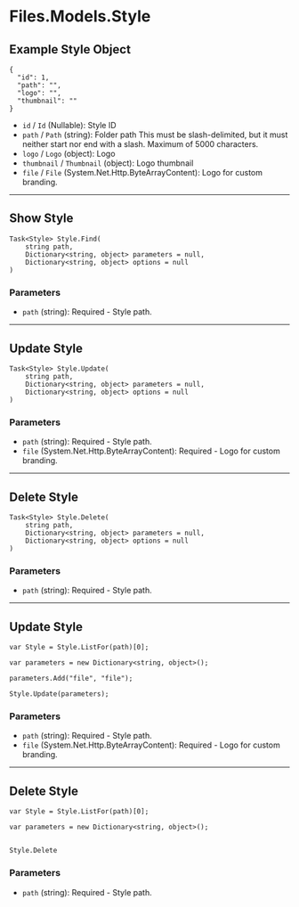 # Files.Models.Style

## Example Style Object

```
{
  "id": 1,
  "path": "",
  "logo": "",
  "thumbnail": ""
}
```

* `id` / `Id`  (Nullable<Int64>): Style ID
* `path` / `Path`  (string): Folder path This must be slash-delimited, but it must neither start nor end with a slash. Maximum of 5000 characters.
* `logo` / `Logo`  (object): Logo
* `thumbnail` / `Thumbnail`  (object): Logo thumbnail
* `file` / `File`  (System.Net.Http.ByteArrayContent): Logo for custom branding.


---

## Show Style

```
Task<Style> Style.Find(
    string path, 
    Dictionary<string, object> parameters = null,
    Dictionary<string, object> options = null
)
```

### Parameters

* `path` (string): Required - Style path.


---

## Update Style

```
Task<Style> Style.Update(
    string path, 
    Dictionary<string, object> parameters = null,
    Dictionary<string, object> options = null
)
```

### Parameters

* `path` (string): Required - Style path.
* `file` (System.Net.Http.ByteArrayContent): Required - Logo for custom branding.


---

## Delete Style

```
Task<Style> Style.Delete(
    string path, 
    Dictionary<string, object> parameters = null,
    Dictionary<string, object> options = null
)
```

### Parameters

* `path` (string): Required - Style path.


---

## Update Style

```
var Style = Style.ListFor(path)[0];

var parameters = new Dictionary<string, object>();

parameters.Add("file", "file");

Style.Update(parameters);
```

### Parameters

* `path` (string): Required - Style path.
* `file` (System.Net.Http.ByteArrayContent): Required - Logo for custom branding.


---

## Delete Style

```
var Style = Style.ListFor(path)[0];

var parameters = new Dictionary<string, object>();


Style.Delete
```

### Parameters

* `path` (string): Required - Style path.
